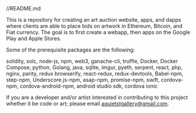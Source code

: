 //README.md

This is a repository for creating an art auction website, apps, and dapps where clients are able to place bids on artwork in Ethereum, Bitcoin, and Fiat currency.
The goal is to first create a webapp, then apps on the Google Play and Apple Stores.


Some of the prerequisite packages are the following:

solidity, solc, node-js, npm, web3, ganache-cli, truffle, Docker, Docker Compose, python, Golang, java, sqlite, imgur, pyeth, serpent, react, php, nginx, parity, redux
browserify, react-redux, redux-devtools, Babel-npm, step-npm, Underscore.js-npm, asap-npm, promise-npm, swift, cordova-npm, cordova-android-npm, android studio sdk, cordova ionic

If you are a developer and/or artist interested in contributing to this project whether it be code or art; please email aquietstgallery@gmail.com.

